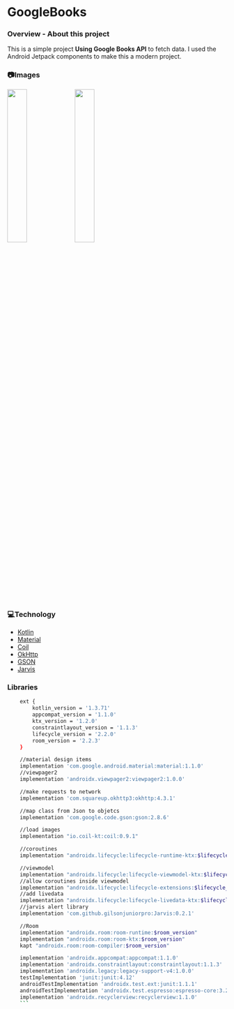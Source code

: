 # GoogleBooks

### **Overview - About this project**
This is a simple project **Using Google Books API** to fetch data. I used the Android Jetpack components to make this a modern project.

### 📷Images
<img src="image_202004170959.gif" width="30%"></img>
<img src="http://www.projectconnect.com.br/github_imagens/image_202004170959.gif" width="30%"></img>

### 💻Technology
- [Kotlin](https://kotlinlang.org/)
- [Material](https://material.io/)
- [Coil](https://coil-kt.github.io/coil/)
- [OkHttp](https://square.github.io/okhttp/)
- [GSON](https://github.com/google/gson)
- [Jarvis](https://github.com/gilsonjuniorpro/Jarvis)

### Libraries

```bash
    ext {
        kotlin_version = '1.3.71'
        appcompat_version = '1.1.0'
        ktx_version = '1.2.0'
        constraintlayout_version = '1.1.3'
        lifecycle_version = '2.2.0'
        room_version = '2.2.3'
    }

    //material design items
    implementation 'com.google.android.material:material:1.1.0'
    //viewpager2
    implementation 'androidx.viewpager2:viewpager2:1.0.0'

    //make requests to network
    implementation 'com.squareup.okhttp3:okhttp:4.3.1'

    //map class from Json to objetcs
    implementation 'com.google.code.gson:gson:2.8.6'

    //load images
    implementation "io.coil-kt:coil:0.9.1"

    //coroutines
    implementation "androidx.lifecycle:lifecycle-runtime-ktx:$lifecycle_version"

    //viewmodel
    implementation "androidx.lifecycle:lifecycle-viewmodel-ktx:$lifecycle_version"
    //allow coroutines inside viewmodel
    implementation "androidx.lifecycle:lifecycle-extensions:$lifecycle_version"
    //add livedata
    implementation "androidx.lifecycle:lifecycle-livedata-ktx:$lifecycle_version"
    //jarvis alert library
    implementation 'com.github.gilsonjuniorpro:Jarvis:0.2.1'

    //Room
    implementation "androidx.room:room-runtime:$room_version"
    implementation "androidx.room:room-ktx:$room_version"
    kapt "androidx.room:room-compiler:$room_version"

    implementation 'androidx.appcompat:appcompat:1.1.0'
    implementation 'androidx.constraintlayout:constraintlayout:1.1.3'
    implementation 'androidx.legacy:legacy-support-v4:1.0.0'
    testImplementation 'junit:junit:4.12'
    androidTestImplementation 'androidx.test.ext:junit:1.1.1'
    androidTestImplementation 'androidx.test.espresso:espresso-core:3.2.0'
    implementation 'androidx.recyclerview:recyclerview:1.1.0'
    ```
